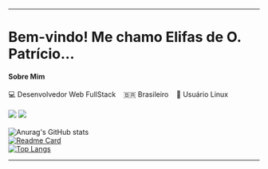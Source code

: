 <!-- ### Hi there 👋 -->

<!--
**develifas/develifas** is a ✨ _special_ ✨ repository because its `README.md` (this file) appears on your GitHub profile.

Here are some ideas to get you started:

- 🔭 I’m currently working on ...
- 🌱 I’m currently learning ...
- 👯 I’m looking to collaborate on ...
- 🤔 I’m looking for help with ...
- 💬 Ask me about ...
- 📫 How to reach me: ...
- 😄 Pronouns: ...
- ⚡ Fun fact: ...
-->
----------------------------------------------------------------------------

# Bem-vindo! Me chamo Elifas de O. Patrício...
#### Sobre Mim ####
💻 Desenvolvedor Web FullStack &nbsp;&nbsp; 🇧🇷 Brasileiro &nbsp;&nbsp; 🐧 Usuário Linux <br />
<br />
[<img src="https://img.shields.io/badge/twitter-%231DA1F2.svg?&style=for-the-badge&logo=twitter&logoColor=white" />](https://twitter.com/USER)
[<img src = "https://img.shields.io/badge/instagram-%23E4405F.svg?&style=for-the-badge&logo=instagram&logoColor=white">](https://www.instagram.com/elifasjhenp)
<br /><br />
![Anurag's GitHub stats](https://github-readme-stats.vercel.app/api?username=develifas&show_icons=true&include_all_commits=true&count_private=true&theme=tokyonight&bg_color=white)
<br />
[![Readme Card](https://github-readme-stats.vercel.app/api/pin/?username=develifas&repo=master)](https://github.com/anuraghazra/macs-init)
<br />
[![Top Langs](https://github-readme-stats.vercel.app/api/top-langs/?username=develifas&langs_count=4&hide_title=false)](https://github.com/anuraghazra/github-readme-stats)
<br />
<!-- [![willianrod's wakatime stats](https://github-readme-stats.vercel.app/api/wakatime?username=develifas)](https://github.com/anuraghazra/github-readme-stats) -->

----------------------------------------------------------------------------------
